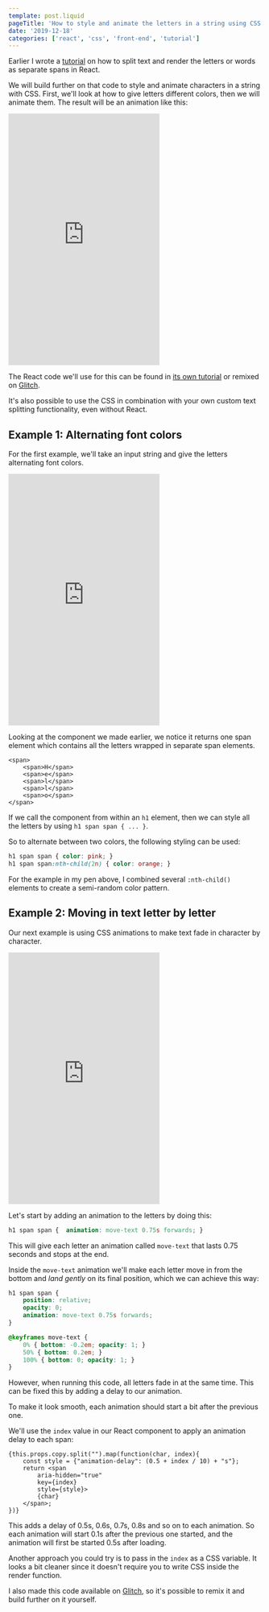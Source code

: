 ```yaml
---
template: post.liquid
pageTitle: 'How to style and animate the letters in a string using CSS'
date: '2019-12-18'
categories: ['react', 'css', 'front-end', 'tutorial']
---
```


Earlier I wrote a [tutorial](/writing/posts/react-text-splitting) on how to split text and render the letters or words as separate spans in React.

We will build further on that code to style and animate characters in a string with CSS. First, we'll look at how to give letters different colors, then we will animate them. The result will be an animation like this:

<iframe height="500" class="wide" scrolling="no" title="React text splitting: animated random colors " src="https://codepen.io/fossheim/embed/vYEyJOO?height=265&theme-id=light&default-tab=result" frameborder="no" allowtransparency="true" allowfullscreen="true">
  See the Pen <a href='https://codepen.io/fossheim/pen/vYEyJOO'>React text splitting: animated random colors </a> by Sarah
  (<a href='https://codepen.io/fossheim'>@fossheim</a>) on <a href='https://codepen.io'>CodePen</a>.
</iframe>

The React code we'll use for this can be found in [its own tutorial](/writing/posts/react-text-splitting) or remixed on [Glitch](https://glitch.com/~text-splitting-react). 

It's also possible to use the CSS in combination with your own custom text splitting functionality, even without React.

## Example 1: Alternating font colors

For the first example, we'll take an input string and give the letters alternating font colors.

<iframe height="500" class="wide" scrolling="no" title="React text splitting: random colors" src="https://codepen.io/fossheim/embed/xxbRLKM?height=498&theme-id=light&default-tab=result" frameborder="no" allowtransparency="true" allowfullscreen="true">
  See the Pen <a href='https://codepen.io/fossheim/pen/xxbRLKM'>React text splitting: random colors</a> by Sarah
  (<a href='https://codepen.io/fossheim'>@fossheim</a>) on <a href='https://codepen.io'>CodePen</a>.
</iframe>

Looking at the component we made earlier, we notice it returns one span element which contains all the letters wrapped in separate span elements.

```
<span>
    <span>H</span>
    <span>e</span>
    <span>l</span>
    <span>l</span>
    <span>o</span>
</span>
```

If we call the component from within an `h1` element, then we can style all the letters by using `h1 span span { ... }`.

So to alternate between two colors, the following styling can be used:

```CSS
h1 span span { color: pink; }
h1 span span:nth-child(2n) { color: orange; }
```

For the example in my pen above, I combined several `:nth-child()` elements to create a semi-random color pattern.

## Example 2: Moving in text letter by letter

Our next example is using CSS animations to make text fade in character by character.

<iframe height="500" class="wide" scrolling="no" title="React " src="https://codepen.io/fossheim/embed/abzBwrQ?height=512&theme-id=light&default-tab=result" frameborder="no" allowtransparency="true" allowfullscreen="true">
  See the Pen <a href='https://codepen.io/fossheim/pen/abzBwrQ'>React </a> by Sarah
  (<a href='https://codepen.io/fossheim'>@fossheim</a>) on <a href='https://codepen.io'>CodePen</a>.
</iframe>

Let's start by adding an animation to the letters by doing this:

```CSS
h1 span span { 	animation: move-text 0.75s forwards; }
```

This will give each letter an animation called `move-text` that lasts 0.75 seconds and stops at the end.

Inside the `move-text` animation we'll make each letter move in from the bottom and _land gently_ on its final position, which we can achieve this way:

```CSS
h1 span span {
    position: relative;
    opacity: 0;
    animation: move-text 0.75s forwards;
}

@keyframes move-text {
    0% { bottom: -0.2em; opacity: 1; }
    50% { bottom: 0.2em; }
    100% { bottom: 0; opacity: 1; }
}
```

However, when running this code, all letters fade in at the same time. This can be fixed this by adding a delay to our animation.

To make it look smooth, each animation should start a bit after the previous one. 

We'll use the `index` value in our React component to apply an animation delay to each span:

```JS
{this.props.copy.split("").map(function(char, index){
    const style = {"animation-delay": (0.5 + index / 10) + "s"};
    return <span
        aria-hidden="true"
        key={index}
        style={style}>
        {char}
    </span>;
})}
```

This adds a delay of 0.5s, 0.6s, 0.7s, 0.8s and so on to each animation. So each animation will start 0.1s after the previous one started, and the animation will first be started 0.5s after loading.

Another approach you could try is to pass in the `index` as a CSS variable. It looks a bit cleaner since it doesn't require you to write CSS inside the render function.

I also made this code available on [Glitch](https://glitch.com/@fossheim), so it's possible to remix it and build further on it yourself.